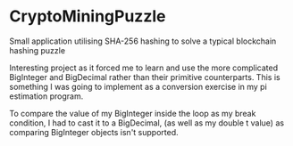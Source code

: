 # CryptoMiningPuzzle
Small application utilising SHA-256 hashing to solve a typical blockchain hashing puzzle

Interesting project as it forced me to learn and use the more complicated BigInteger and BigDecimal rather than their primitive counterparts. This is something I was going to implement as a conversion exercise in my pi estimation program.

To compare the value of my BigInteger inside the loop as my break condition, I had to cast it to a BigDecimal, (as well as my double t value) as comparing BigInteger objects isn't supported.
